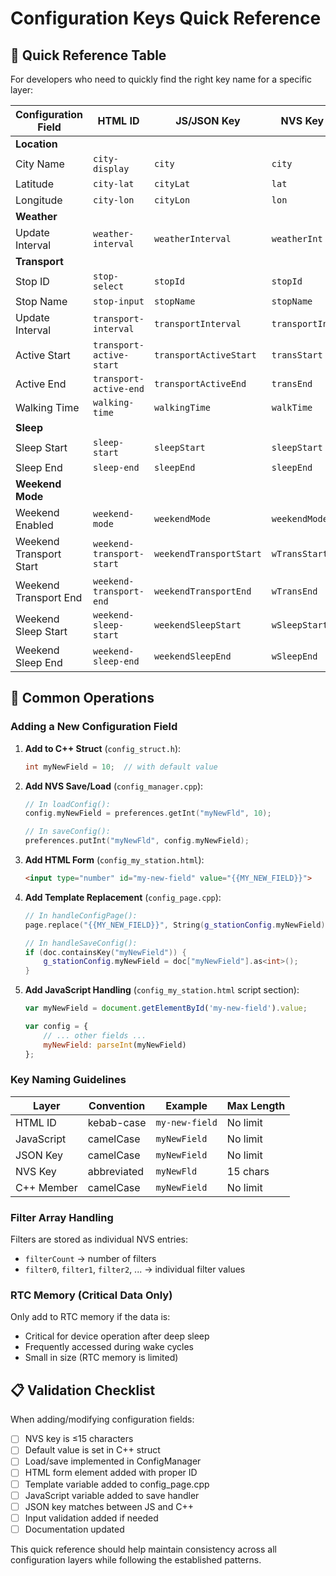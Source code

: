 # Configuration Keys Quick Reference

## 🚀 Quick Reference Table

For developers who need to quickly find the right key name for a specific layer:

| Configuration Field | HTML ID | JS/JSON Key | NVS Key | C++ Member |
|-------------------|---------|-------------|---------|------------|
| **Location** |
| City Name | `city-display` | `city` | `city` | `cityName` |
| Latitude | `city-lat` | `cityLat` | `lat` | `latitude` |
| Longitude | `city-lon` | `cityLon` | `lon` | `longitude` |
| **Weather** |
| Update Interval | `weather-interval` | `weatherInterval` | `weatherInt` | `weatherInterval` |
| **Transport** |
| Stop ID | `stop-select` | `stopId` | `stopId` | `selectedStopId` |
| Stop Name | `stop-input` | `stopName` | `stopName` | `selectedStopName` |
| Update Interval | `transport-interval` | `transportInterval` | `transportInt` | `transportInterval` |
| Active Start | `transport-active-start` | `transportActiveStart` | `transStart` | `transportActiveStart` |
| Active End | `transport-active-end` | `transportActiveEnd` | `transEnd` | `transportActiveEnd` |
| Walking Time | `walking-time` | `walkingTime` | `walkTime` | `walkingTime` |
| **Sleep** |
| Sleep Start | `sleep-start` | `sleepStart` | `sleepStart` | `sleepStart` |
| Sleep End | `sleep-end` | `sleepEnd` | `sleepEnd` | `sleepEnd` |
| **Weekend Mode** |
| Weekend Enabled | `weekend-mode` | `weekendMode` | `weekendMode` | `weekendMode` |
| Weekend Transport Start | `weekend-transport-start` | `weekendTransportStart` | `wTransStart` | `weekendTransportStart` |
| Weekend Transport End | `weekend-transport-end` | `weekendTransportEnd` | `wTransEnd` | `weekendTransportEnd` |
| Weekend Sleep Start | `weekend-sleep-start` | `weekendSleepStart` | `wSleepStart` | `weekendSleepStart` |
| Weekend Sleep End | `weekend-sleep-end` | `weekendSleepEnd` | `wSleepEnd` | `weekendSleepEnd` |

## 🔧 Common Operations

### Adding a New Configuration Field

1. **Add to C++ Struct** (`config_struct.h`):
   ```cpp
   int myNewField = 10;  // with default value
   ```

2. **Add NVS Save/Load** (`config_manager.cpp`):
   ```cpp
   // In loadConfig():
   config.myNewField = preferences.getInt("myNewFld", 10);
   
   // In saveConfig():
   preferences.putInt("myNewFld", config.myNewField);
   ```

3. **Add HTML Form** (`config_my_station.html`):
   ```html
   <input type="number" id="my-new-field" value="{{MY_NEW_FIELD}}">
   ```

4. **Add Template Replacement** (`config_page.cpp`):
   ```cpp
   // In handleConfigPage():
   page.replace("{{MY_NEW_FIELD}}", String(g_stationConfig.myNewField));
   
   // In handleSaveConfig():
   if (doc.containsKey("myNewField")) {
       g_stationConfig.myNewField = doc["myNewField"].as<int>();
   }
   ```

5. **Add JavaScript Handling** (`config_my_station.html` script section):
   ```javascript
   var myNewField = document.getElementById('my-new-field').value;
   
   var config = {
       // ... other fields ...
       myNewField: parseInt(myNewField)
   };
   ```

### Key Naming Guidelines

| Layer | Convention | Example | Max Length |
|-------|------------|---------|------------|
| HTML ID | kebab-case | `my-new-field` | No limit |
| JavaScript | camelCase | `myNewField` | No limit |
| JSON Key | camelCase | `myNewField` | No limit |
| NVS Key | abbreviated | `myNewFld` | 15 chars |
| C++ Member | camelCase | `myNewField` | No limit |

### Filter Array Handling

Filters are stored as individual NVS entries:
- `filterCount` → number of filters
- `filter0`, `filter1`, `filter2`, ... → individual filter values

### RTC Memory (Critical Data Only)

Only add to RTC memory if the data is:
- Critical for device operation after deep sleep
- Frequently accessed during wake cycles
- Small in size (RTC memory is limited)

## 📋 Validation Checklist

When adding/modifying configuration fields:

- [ ] NVS key is ≤15 characters
- [ ] Default value is set in C++ struct
- [ ] Load/save implemented in ConfigManager
- [ ] HTML form element added with proper ID
- [ ] Template variable added to config_page.cpp
- [ ] JavaScript variable added to save handler
- [ ] JSON key matches between JS and C++
- [ ] Input validation added if needed
- [ ] Documentation updated

This quick reference should help maintain consistency across all configuration layers while following the established patterns.
